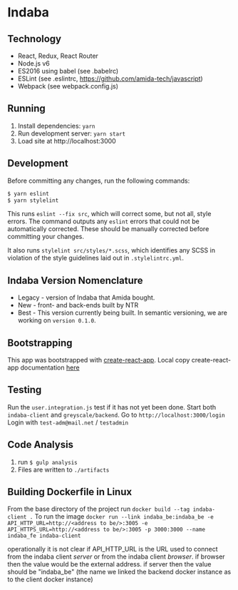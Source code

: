 # Indaba

## Technology
- React, Redux, React Router
- Node.js v6
- ES2016 using babel (see .babelrc)
- ESLint (see .eslintrc, https://github.com/amida-tech/javascript)
- Webpack (see webpack.config.js)

## Running
1. Install dependencies: `yarn`
2. Run development server: `yarn start`
3. Load site at http://localhost:3000

## Development
Before committing any changes, run the following commands:
```sh
$ yarn eslint
$ yarn stylelint
```
This runs `eslint --fix src`, which will correct some, but not all, style errors.
The command outputs any `eslint` errors that could not be automatically corrected.
These should be manually corrected before committing your changes.

It also runs `stylelint src/styles/*.scss`, which identifies any SCSS in violation
of the style guidelines laid out in `.stylelintrc.yml`.

## Indaba Version Nomenclature
- Legacy - version of Indaba that Amida bought.
- New - front- and back-ends built by NTR
- Best - This version currently being built.  In semantic versioning, we are working on `version 0.1.0`.

## Bootstrapping
This app was bootstrapped with [create-react-app](https://github.com/facebookincubator/create-react-app).
Local copy create-react-app documentation [here](bootstrap.README.md)

## Testing
Run the `user.integration.js` test if it has not yet been done.
Start both `indaba-client` and `greyscale/backend`.
Go to `http://localhost:3000/login`
Login with `test-adm@mail.net` / `testadmin`

## Code Analysis
1. run `$ gulp analysis`
2. Files are written to `./artifacts`

## Building Dockerfile in Linux
From the base directory of the project run `docker build --tag indaba-client .`
To run the image `docker run --link indaba_be:indaba_be -e API_HTTP_URL=http://<address to be/>:3005 -e API_HTTPS_URL=http://<address to be/>:3005 -p 3000:3000 --name indaba_fe indaba-client`

operationally it is not clear if API_HTTP_URL is the URL used to connect from the indaba client _server_ or from the indaba client _browser_. if browser then the value would be the external address.  if server then the value should be "indaba_be" (the name we linked the backend docker instance as to the client docker instance)
